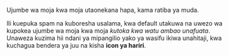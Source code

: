 Ujumbe wa moja kwa moja utaonekana hapa, kama ratiba ya muda.

Ili kuepuka spam na kuboresha usalama, kwa default utakuwa na uwezo wa kupokea ujumbe wa moja kwa moja *kutoka kwa watu ambao unafuata*. Unaweza kuzima hii ndani ya mipangilio yako ya wasifu ikiwa unahitaji, kwa kuchagua bendera ya juu na kisha **icon ya hariri**.
